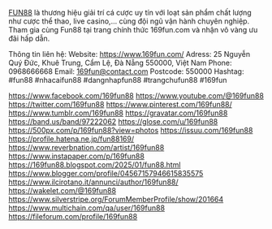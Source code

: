<a href="https://www.169fun.com/">FUN88</a> là thương hiệu giải trí cá cược uy tín với loạt sản phẩm chất lượng như cược thể thao, live casino,... cùng đội ngũ vận hành chuyên nghiệp. Tham gia cùng Fun88 tại trang chính thức 169fun.com và nhận vô vàng ưu đãi hấp dẫn.

Thông tin liên hệ: 
Website: <a href="https://www.169fun.com/">https://www.169fun.com/</a>
Adress: 25 Nguyễn Quý Đức, Khuê Trung, Cẩm Lệ, Đà Nẵng 550000, Việt Nam
Phone: 0968666668
Email: 169fun@contact.com
Postcode: 550000
Hashtag:  #fun88 #nhacaifun88 #dangnhapfun88 #trangchufun88 #169fun



<a href="https://www.facebook.com/169fun88">https://www.facebook.com/169fun88</a>
<a href="https://www.youtube.com/@169fun88">https://www.youtube.com/@169fun88</a>
<a href="https://twitter.com/169fun88">https://twitter.com/169fun88</a>
<a href="https://www.pinterest.com/169fun88/">https://www.pinterest.com/169fun88/</a>
<a href="https://www.tumblr.com/169fun88">https://www.tumblr.com/169fun88</a>
<a href="https://gravatar.com/169fun88">https://gravatar.com/169fun88</a>
<a href="https://band.us/band/97222062">https://band.us/band/97222062</a>
<a href="https://glose.com/u/169fun88">https://glose.com/u/169fun88</a>
<a href="https://500px.com/p/169fun88?view=photos">https://500px.com/p/169fun88?view=photos</a>
<a href="https://issuu.com/169fun88">https://issuu.com/169fun88</a>
<a href="https://profile.hatena.ne.jp/fun88169/">https://profile.hatena.ne.jp/fun88169/</a>
<a href="https://www.reverbnation.com/artist/169fun88">https://www.reverbnation.com/artist/169fun88</a>
<a href="https://www.instapaper.com/p/169fun88">https://www.instapaper.com/p/169fun88</a>
<a href="https://169fun88.blogspot.com/2025/01/fun88.html">https://169fun88.blogspot.com/2025/01/fun88.html</a>
<a href="https://www.blogger.com/profile/04567157946615835575">https://www.blogger.com/profile/04567157946615835575</a>
<a href="https://www.ilcirotano.it/annunci/author/169fun88/">https://www.ilcirotano.it/annunci/author/169fun88/</a>
<a href="https://wakelet.com/@169fun88">https://wakelet.com/@169fun88</a>
<a href="https://www.silverstripe.org/ForumMemberProfile/show/201664">https://www.silverstripe.org/ForumMemberProfile/show/201664</a>
<a href="https://www.multichain.com/qa/user/169fun88">https://www.multichain.com/qa/user/169fun88</a>
<a href="https://fileforum.com/profile/169fun88">https://fileforum.com/profile/169fun88</a>